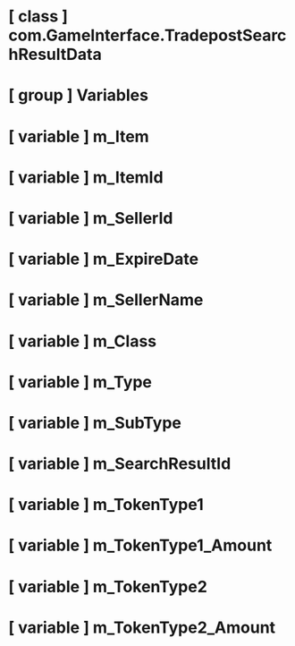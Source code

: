 # [ class ] com.GameInterface.TradepostSearchResultData

# [ group ] Variables

# [ variable ] m_Item

# [ variable ] m_ItemId

# [ variable ] m_SellerId

# [ variable ] m_ExpireDate

# [ variable ] m_SellerName

# [ variable ] m_Class

# [ variable ] m_Type

# [ variable ] m_SubType

# [ variable ] m_SearchResultId

# [ variable ] m_TokenType1

# [ variable ] m_TokenType1_Amount

# [ variable ] m_TokenType2

# [ variable ] m_TokenType2_Amount


